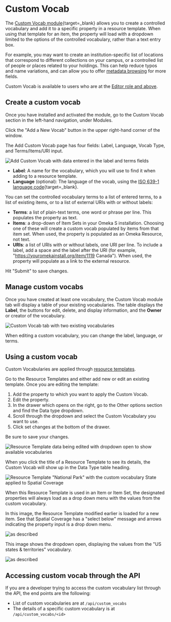 # Custom Vocab

The [Custom Vocab module](https://omeka.org/s/modules/CustomVocab){target=_blank} allows you to create a controlled vocabulary and add it to a specific property in a resource template. When using that template for an item, the property will load with a dropdown limited to the options of the controlled vocabulary, rather than a text entry box.

For example, you may want to create an institution-specific list of locations that correspond to different collections on your campus, or a controlled list of people or places related to your holdings. This can help reduce typos and name variations, and can allow you to offer [metadata browsing](../modules/metadatabrowse.md) for more fields.

Custom Vocab is available to users who are at the [Editor role and above](../admin/users.md).

## Create a custom vocab

Once you have installed and activated the module, go to the Custom Vocab section in the left-hand navigation, under Modules.

Click the "Add a New Vocab" button in the upper right-hand corner of the window.

The Add Custom Vocab page has four fields: Label, Language, Vocab Type, and Terms/Items/URI input.

![Add Custom Vocab with data entered in the label and terms fields](../modules/modulesfiles/customVocab-add-URI.png)

- **Label**: A name for the vocabulary, which you will use to find it when adding to a resource template.
- **Language** (optional): The language of the vocab, using the [ISO 639-1 language code](http://www.iso.org/iso/language_codes){target=_blank}.

You can set the controlled vocabulary terms to a list of entered terms, to a list of existing items, or to a list of external URIs with or without labels:

- **Terms**: a list of plain-text terms, one word or phrase per line. This populates the property as text.
- **Items**: a drop-down of Item Sets in your Omeka S installation. Choosing one of these will create a custom vocab populated by items from that item set. When used, the property is populated as an Omeka Resource, not text.
- **URIs**: a list of URIs with or without labels, one URI per line. To include a label, add a space and the label after the URI (for example, "https://youromekainstall.org/item/1119 Canada"). When used, the property will populate as a link to the external resource.

Hit "Submit" to save changes.

## Manage custom vocabs

Once you have created at least one vocabulary, the Custom Vocab module tab will display a table of your existing vocabularies. The table displays the **Label**, the buttons for edit, delete, and display information, and the **Owner** or creator of the vocabulary.

![Custom Vocab tab with two existing vocabularies](../modules/modulesfiles/customVocab_manage.png)

When editing a custom vocabulary, you can change the label, language, or terms.

## Using a custom vocab

Custom Vocabularies are applied through [resource templates](../content/resource-template.md).

Go to the Resource Templates and either add new or edit an existing template. Once you are editing the template:

1. Add the property to which you want to apply the Custom Vocab.
1. Edit the property.
1. In the drawer which opens on the right, go to the Other options section and find the Data type dropdown.
1. Scroll through the dropdown and select the Custom Vocabulary you want to use.
1. Click set changes at the bottom of the drawer.

Be sure to save your changes.

![Resource Template data being edited with dropdown open to show available vocabularies](../modules/modulesfiles/customVocab_select.png)

When you click the title of a Resource Template to see its details, the Custom Vocab will show up in the Data Type table heading.

![Resource Template "National Park" with the custom vocabulary State applied to Spatial Coverage](../modules/modulesfiles/customVocab_resource.png)

When this Resource Template is used in an Item or Item Set, the designated properties will always load as a drop down menu with the values from the custom vocabulary.

In this image, the Resource Template modified earlier is loaded for a new item. See that Spatial Coverage has a "select below" message and arrows indicating the property input is a drop down menu.

![as described](../modules/modulesfiles/customVocab_item1.png)

This image shows the dropdown open, displaying the values from the "US states & territories" vocabulary.

![as described](../modules/modulesfiles/customVocab_item2.png)

## Accessing custom vocab through the API

If you are a developer trying to access the custom vocabulary list through the API, the end points are the following: 

- List of custom vocabularies are at `/api/custom_vocabs`
- The details of a specific custom vocabulary is at `/api/custom_vocabs/<id>`

